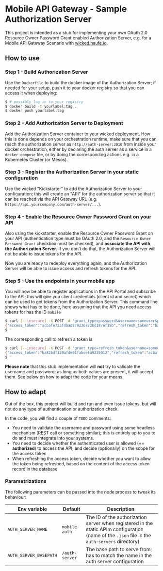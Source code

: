 # Mobile API Gateway - Sample Authorization Server

This project is intended as a stub for implementing your own OAuth 2.0 Resource Owner Password Grant enabled Authorization Server, e.g. for a Mobile API Gateway Scenario with [wicked.haufe.io](https://github.com/Haufe-Lexware/wicked.haufe.io).

## How to use

### Step 1 - Build Authorization Server

Use the `Dockerfile` to build the docker image of the Authorization Server; if needed for your setup, push it to your docker registry so that you can access it when deploying:

```bash
$ # possibly log in to your registry
$ docker build -t yourlabel:tag .
$ docker push yourlabel:tag
```

### Step 2 - Add Authorization Server to Deployment

Add the Authorization Server container to your wicked deployment. How this is done depends on your orchestration runtime; make sure that you can reach the authorization server as `http://auth-server:3010` from inside your docker orchestration, either by declaring the auth server as a service in a `docker-compose` file, or by doing the corresponding actions e.g. in a Kubernetes Cluster (or Mesos).

### Step 3 - Register the Authorization Server in your static configuration

Use the wicked "Kickstarter" to add the Authorization Server to your configuration; this will create an "API" for the authorization server so that it can be reached via the API Gateway URL (e.g. `https://api.yourcompany.com/auth-server/...`).

### Step 4 - Enable the Resource Owner Password Grant on your API

Also using the kickstarter, enable the Resource Owner Password Grant on your API (authentication type must be OAuth 2.0, and the `Resource Owner Password Grant` checkbox must be checked), and **associate the API with the Authorization Server**. If you don't do that, the Authorization Server will not be able to issue tokens for the API.

Now you are ready to redeploy everything again, and the Authorization Server will be able to issue access and refresh tokens for the API.

### Step 5 - Use the endpoints in your mobile app

You will now be able to register applications in the API Portal and subscribe to the API; this will give you client credentials (client id and secret) which can be used to get tokens from the Authorization Server. This command line shows what has to be done, here assuming that the API you need access tokens for has the ID `mobile`

```bash
$ curl [--insecure] -X POST -d 'grant_type=password&username=someuser&password=somepassword&client_id=<client id from portal>' https://api.yourcompany.com/auth-server/mobile/token
{"access_token":"acbafe723fdbad879236723bd187ef19b","refresh_token":"ba826df129afde91fabcefa9239012","expires_in":"3600"}
$
```

The corresponding call to refresh a token is:

```bash
$ curl [--insecure] -X POST -d 'grant_type=refresh_token&username=someuser&password=somepassword&client_id=<client id from portal>' https://api.yourcompany.com/auth-server/mobile/token
{"access_token":"ba826df129afde91fabcefa9239012","refresh_token":"acbafe723fdbad879236723bd187ef19b","expires_in":"3600"}
$
```

**Please note** that this stub implementation will **not** try to validate the username and password; as long as both values are present, it will accept them. See below on how to adapt the code for your means.

## How to adapt

Out of the box, this project will build and run and even issue tokens, but will not do any type of authentication or authorization check.

In the code, you will find a couple of `TODO` comments:

* You need to validate the username and password using some headless mechanism (REST call or something similar); this is entirely up to you to do and must integrate into your systems.
* You need to decide whether the authenticated user is allowed (== **authorized**) to access the API, and decide (optionally) on the scope for the access token
* When refreshing the access token, decide whether you want to allow the token being refreshed, based on the content of the access token record in the database

### Parametrizations

The following parameters can be passed into the node process to tweak its behaviour:

Env variable | Default | Description
-------------|---------|------------
`AUTH_SERVER_NAME` | `mobile-auth` | The ID of the authorization server when registered in the static APIm configuration (name of the `.json` file in the `auth-servers` directory)
`AUTH_SERVER_BASEPATH` | `/auth-server` | The base path to serve from; has to match the name in the auth server configuration
